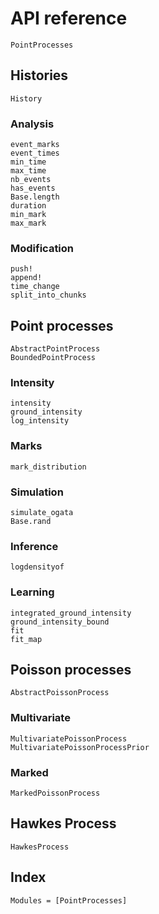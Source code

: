 # API reference

```@docs
PointProcesses
```

## Histories

```@docs
History
```

### Analysis

```@docs
event_marks
event_times
min_time
max_time
nb_events
has_events
Base.length
duration
min_mark
max_mark
```

### Modification

```@docs
push!
append!
time_change
split_into_chunks
```

## Point processes

```@docs
AbstractPointProcess
BoundedPointProcess
```

### Intensity

```@docs
intensity
ground_intensity
log_intensity
```

### Marks

```@docs
mark_distribution
```

### Simulation

```@docs
simulate_ogata
Base.rand
```

### Inference

```@docs
logdensityof
```

### Learning

```@docs
integrated_ground_intensity
ground_intensity_bound
fit
fit_map
```

## Poisson processes

```@docs
AbstractPoissonProcess
```

### Multivariate

```@docs
MultivariatePoissonProcess
MultivariatePoissonProcessPrior
```

### Marked

```@docs
MarkedPoissonProcess
```

## Hawkes Process

```@docs
HawkesProcess
```

## Index

```@index
Modules = [PointProcesses]
```
